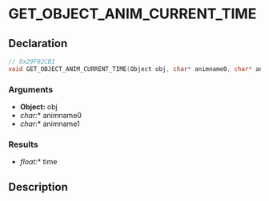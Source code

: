 # GET_OBJECT_ANIM_CURRENT_TIME

## Declaration
```cpp
// 0x29F02CB1
void GET_OBJECT_ANIM_CURRENT_TIME(Object obj, char* animname0, char* animname1, float* time);
```

### Arguments
- **Object:** obj
- **char*:** animname0
- **char*:** animname1

### Results
- **float*:** time

## Description

